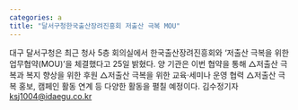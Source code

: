 ```yaml
---
categories: a
title: "달서구청한국출산장려진흥회 저출산 극복 MOU"
---
```

대구 달서구청은 최근 청사 5층 회의실에서 한국출산장려진흥회와 ‘저출산 극복을 위한 업무협약(MOU)’을 체결했다고 25일 밝혔다. 양 기관은 이번 협약을 통해 △저출산 극복과 복지 향상을 위한 후원 △저출산 극복을 위한 교육·세미나 운영 협력 △저출산 극복 홍보, 캠페인 활동 연계 등 다양한 활동을 펼칠 예정이다. 김수정기자 ksj1004@idaegu.co.kr